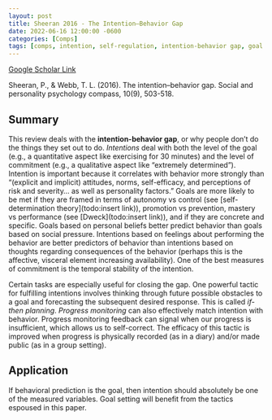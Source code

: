 ```yaml
---
layout: post
title: Sheeran 2016 - The Intention–Behavior Gap
date: 2022-06-16 12:00:00 -0600
categories: [Comps]
tags: [comps, intention, self-regulation, intention-behavior gap, goal setting, feedback]
---
```


[Google Scholar Link](https://scholar.google.com/scholar?hl=en&as_sdt=0%2C45&q=intention+behavior+gap&btnG=)

Sheeran, P., & Webb, T. L. (2016). The intention–behavior gap. Social and personality psychology compass, 10(9), 503-518.

## Summary
This review deals with the **intention-behavior gap**, or why people don’t do the things they set out to do.  _Intentions_ deal with both the level of the goal (e.g., a quantitative aspect like exercising for 30 minutes) and the level of commitment (e.g., a qualitative aspect like “extremely determined”).  Intention is important because it correlates with behavior more strongly than “(explicit and implicit) attitudes, norms, self-efficacy, and perceptions of risk and severity… as well as personality factors.”  Goals are more likely to be met if they are framed in terms of autonomy vs control (see [self-determination theory](todo:insert link)), promotion vs prevention, mastery vs performance (see [Dweck](todo:insert link)), and if they are concrete and specific.  Goals based on personal beliefs better predict behavior than goals based on social pressure.  Intentions based on feelings about performing the behavior are better predictors of behavior than intentions based on thoughts regarding consequences of the behavior (perhaps this is the affective, visceral element increasing availability).  One of the best measures of commitment is the temporal stability of the intention.

Certain tasks are especially useful for closing the gap.  One powerful tactic for fulfilling intentions involves thinking through future possible obstacles to a goal and forecasting the subsequent desired response.  This is called _if-then planning_.  _Progress monitoring_ can also effectively match intention with behavior.  Progress monitoring feedback can signal when our progress is insufficient, which allows us to self-correct.  The efficacy of this tactic is improved when progress is physically recorded (as in a diary) and/or made public (as in a group setting).

## Application
If behavioral prediction is the goal, then intention should absolutely be one of the measured variables.  Goal setting will benefit from the tactics espoused in this paper.
